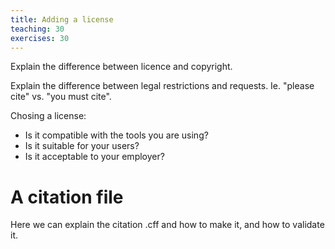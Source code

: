 ```yaml
---
title: Adding a license
teaching: 30
exercises: 30
---
```


Explain the difference between licence and copyright.

Explain the difference between legal restrictions and requests. Ie. "please cite" vs.
"you must cite".

Chosing a license:

 - Is it compatible with the tools you are using?
 - Is it suitable for your users?
 - Is it acceptable to your employer?

# A citation file

Here we can explain the citation .cff and how to make it, and how to validate it.

